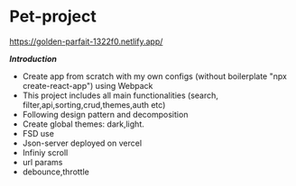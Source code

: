 # Pet-project
https://golden-parfait-1322f0.netlify.app/

***Introduction***

* Create app from scratch with my own configs (without boilerplate "npx create-react-app") using Webpack
* This project  includes all main functionalities (search, filter,api,sorting,crud,themes,auth etc)
* Following design pattern and decomposition
* Create global themes: dark,light. 
* FSD use
* Json-server deployed on vercel
* Infiniy scroll
* url params
* debounce,throttle


